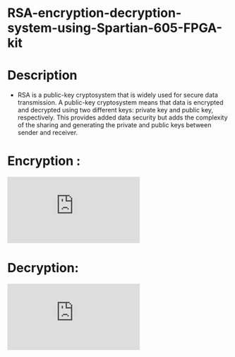 # RSA-encryption-decryption-system-using-Spartian-605-FPGA-kit
# Description
- RSA is a public-key cryptosystem that is widely used for secure data transmission. A public-key 
cryptosystem means that data is encrypted and decrypted using two different keys: private key and 
public key, respectively. This provides added data security but adds the complexity of the sharing and 
generating the private and public keys between sender and receiver.

# Encryption :
![encrypto data = ](https://latex.codecogs.com/gif.latex?%5Cbg_white%20Data%5E%7BKey%7D%20.%20mod%7BN%7D)

# Decryption:
![decrypto data = ](https://latex.codecogs.com/gif.latex?%5Cbg_white%20Key%5E%7BData%7D%20.%20mod%7BN%7D)
